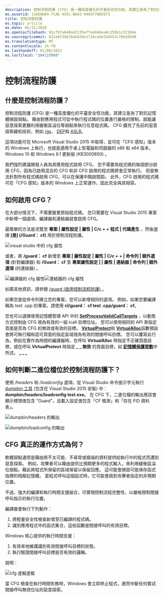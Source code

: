 ```yaml
---
description: 控制流程防護 (CFG) 是一種高度優化的平臺安全性功能，其建立是為了對抗記憶體損毀弱點。
ms.assetid: 116EAD64-7CAE-455C-BA43-9492F78DE873
title: 控制流程防護
ms.topic: article
ms.date: 05/31/2018
ms.openlocfilehash: 91cf97a648443135e7fee666ea4c259b1c32104e
ms.sourcegitcommit: 831e8f3db78ab820e1710cede244553c70e50500
ms.translationtype: MT
ms.contentlocale: zh-TW
ms.lasthandoff: 01/08/2021
ms.locfileid: "104115908"
---
```

# <a name="control-flow-guard"></a>控制流程防護

## <a name="what-is-control-flow-guard"></a>什麼是控制流程防護？

控制流程防護 (CFG) 是一種高度優化的平臺安全性功能，其建立是為了對抗記憶體損毀弱點。 藉由對應用程式可從中執行程式碼的位置進行嚴格的限制，就能讓惡意探索更難利用緩衝區溢位等弱點來執行任意程式碼。 CFG 擴充了先前的惡意探索緩和技術，例如 [/gs](/cpp/build/reference/gs-buffer-security-check?view=vs-2019)、 [DEP](../memory/data-execution-prevention.md)和 [ASLR](/archive/blogs/michael_howard/address-space-layout-randomization-in-windows-vista)。

這項功能可在 Microsoft Visual Studio 2015 中取得，並可在「CFG 感知」版本的 Windows 上執行，也就是適用于桌上型電腦和伺服器的 x86 和 x64 版本，Windows 10 和 Windows 8.1 更新版 (KB3000850) 。

我們強烈建議開發人員為其應用程式啟用 CFG。 您不需要為程式碼的每個部分啟用 CFG，因為已啟用混合的 CFG 和非 CFG 啟用的程式碼將會正常執行。 但是無法針對所有程式碼啟用 CFG，可以在保護中開啟間距。 此外，CFG 啟用的程式碼可在「CFG 感知」版本的 Windows 上正常運作，因此完全與其相容。

## <a name="how-can-i-enable-cfg"></a>如何啟用 CFG？

在大部分情況下，不需要變更原始程式碼。 您只需要在 Visual Studio 2015 專案中新增一個選項，編譯器和連結器就會啟用 CFG。

最簡單的方法是流覽至 **專案 \| 屬性設定 \| 屬性 \| C/c + + 程式 \| 代碼產生** ，然後選擇 **[是] (/Guard： cf)** 用於控制流程防護。

![visual studio 中的 cfg 屬性](images/cfg-vs.png)

或者，將 **/guard： cf** 新增至 **專案 \| 屬性設定 \| 屬性 \| C/c + + \| 命令列 \| 額外選項** (針對編譯器) 和 **/Guard： cf** 至 **專案屬性設定 \| \| 屬性 \| 連結器 \| 命令列 \| 額外選項** (的連結器) 。

![編譯器的 cfg 屬性](images/cfg-compiler.png)![連結器的 cfg 屬性](images/cfg-linker.png)

如需其他資訊，請參閱 [/guard (啟用控制流程防護) ](/cpp/build/reference/guard-enable-control-flow-guard?view=vs-2019) 。

如果您是從命令列建立您的專案，您可以新增相同的選項。 例如，如果您要編譯稱為 test .cpp 的專案，請使用 **cl/guard： cf test .cpp/guard： cf**。

您也可以選擇使用記憶體管理 API 中的 [**SetProcessValidCallTargets**](/windows/desktop/api/memoryapi/nf-memoryapi-setprocessvalidcalltargets) ，以動態方式控制由 CFG 視為有效的一組 icall 目標位址。 您可以使用相同的 API 來指定頁面是否為 CFG 的無效或有效的目標。 [**VirtualProtect**](/windows/desktop/api/memoryapi/nf-memoryapi-virtualprotect)和 [**VirtualAlloc**](/windows/desktop/api/memoryapi/nf-memoryapi-virtualalloc)函數預設會將可執行檔和認可頁面的指定區域視為有效的間接呼叫目標。 您可以覆寫此行為，例如在實作為時間的編譯器時，在呼叫 **VirtualAlloc** 時指定不正確頁面目標，或在呼叫 **VirtualProtect** 時指定 **\_ \_ 無效** 的頁面目標，如 [**記憶體保護常數**](/windows/desktop/Memory/memory-protection-constants)中所述。 **\_ \_ \_**

## <a name="how-do-i-tell-that-a-binary-is-under-control-flow-guard"></a>如何判斷二進位檔位於控制流程防護下？

使用 */headers* 和 */loadconfig* 選項，從 Visual Studio 命令提示字元執行 [dumpbin 工具](/cpp/build/reference/dumpbin-reference) (包含在 Visual Studio 2015 安裝) 中： **dumpbin/headers/loadconfig test.exe**。 在 CFG 下，二進位檔的輸出應該會顯示標頭值包含 "Guard"，且載入設定值包含「CF 檢測」和「存在 FID 資料表」。

![dumpbin/headers 的輸出](images/cfg-dumpbin-headers.png)

![dumpbin/loadconfig 的輸出](images/cfg-dumpbin-loadconfig.png)

## <a name="how-does-cfg-really-work"></a>CFG 真正的運作方式為何？

軟體弱點通常是藉由將不太可能、不尋常或極端的資料提供給執行中的程式而遭到惡意探索。 例如，攻擊者可以藉由提供比預期更多的程式輸入，來利用緩衝區溢位弱點，藉此將程式所保留的區域保留以保留回應。 這可能會損毀可能保存函式指標的相鄰記憶體。 當程式呼叫這個函式時，它可能會跳到攻擊者指定的非預期位置。

不過，強大的編譯和執行時間支援組合，可實現控制流程完整性，以嚴格限制間接呼叫指示的執行位置。

編譯器會執行下列動作：

1.  將輕量安全性檢查新增至已編譯的程式碼。
2.  識別應用程式中的函式集合，這些函數是間接呼叫的有效目標。

Windows 核心提供的執行時間支援：

1.  有效率地維護識別有效間接呼叫目標的狀態。
2.  執行驗證間接呼叫目標是否有效的邏輯。

說明：

![cfg 虛擬虛擬](images/cfg-pseudocode.jpg)

當 CFG 檢查在執行時間失敗時，Windows 會立即終止程式，進而中斷任何嘗試間接呼叫無效位址的惡意探索。

 

 
